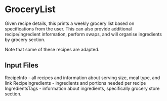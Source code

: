 # GroceryList
Given recipe details, this prints a weekly grocery list based on specifications from the user. This can also provide additional recipe/ingredient information, perform swaps, and will organise ingredients by grocery section.

Note that some of these recipes are adapted.

## Input Files
RecipeInfo - all recipes and information about serving size, meal type, and link
RecipeIngredients - ingredients and portions needed per recipe
IngredientsTags - information about ingredients, specifically grocery store section.